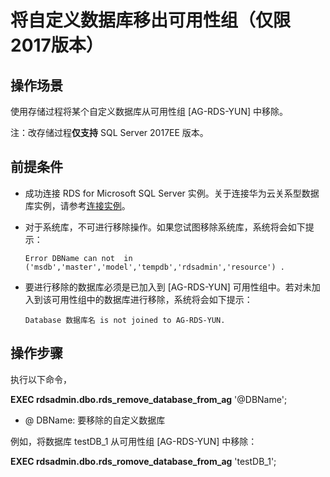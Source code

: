 # 将自定义数据库移出可用性组（仅限2017版本）<a name="TOPIC_0142028258"></a>

## 操作场景<a name="section125921312317"></a>

使用存储过程将某个自定义数据库从可用性组 \[AG-RDS-YUN\] 中移除。

注：改存储过程**仅支持**  SQL Server 2017EE 版本。

## 前提条件<a name="section1659514157315"></a>

-   成功连接 RDS for Microsoft SQL Server 实例。关于连接华为云关系型数据库实例，请参考[连接实例](https://support.huaweicloud.com/qs-rds/rds_03_0007.html)。
-   对于系统库，不可进行移除操作。如果您试图移除系统库，系统将会如下提示：

    ```
    Error DBName can not  in ('msdb','master','model','tempdb','rdsadmin','resource') .
    ```


-   要进行移除的数据库必须是已加入到 \[AG-RDS-YUN\] 可用性组中。若对未加入到该可用性组中的数据库进行移除，系统将会如下提示：

    ```
    Database 数据库名 is not joined to AG-RDS-YUN.
    ```


## 操作步骤<a name="section330992317313"></a>

执行以下命令，

**EXEC rdsadmin.dbo.rds\_remove\_database\_from\_ag**  '@DBName';

-   @ DBName: 要移除的自定义数据库

例如，将数据库 testDB\_1 从可用性组 \[AG-RDS-YUN\] 中移除：

**EXEC rdsadmin.dbo.rds\_romove\_database\_from\_ag**  'testDB\_1';

